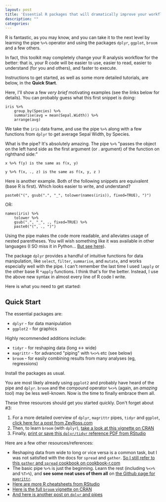 ```yaml
---
layout: post
title: 'Essential R packages that will dramatically improve your workflow'
description: ""
categories: 
---
```


R is fantastic, as you may know, and you can take it to the next level by
learning the pipe `%>%` operator and using the packages `dplyr`, `ggplot`,
`broom` and a few others.

In fact, this toolkit may completely change your R analysis workflow for the
better: that is, your R code will be easier to use, easier to read, easier to
understand (for you and others), and faster to execute.

Instructions to get started, as well as some more detailed tutorials, are
below, in the **Quick Start**.

Here, I'll show a few *very brief* motivating examples (see the links below for
details). You can probably guess what this first snippet is doing:

	iris %>%
        group_by(Species) %>%
        summarise(avg = mean(Sepal.Width)) %>%
        arrange(avg)

We take the `iris` data frame, and use the pipe `%>%` along with a few
functions from `dplyr` to get average Sepal Width, by Species.

What is the pipe? It's absolutely amazing. The pipe `%>%` "passes the object on
the left hand side as the first argument (or .  argument) of the function on
righthand side:"

	x %>% f(y) is the same as f(x, y)

	y %>% f(x, ., z) is the same as f(x, y, z )

Here is another example. Both of the following snippets are equivalent (base R is first). Which
looks easier to write, and understand?

	paste0("(", gsub(".", "_", tolower(names(iris)), fixed=TRUE), ")")

OR:

	names(iris) %>%
		tolower %>%
		gsub(".", "_", ., fixed=TRUE) %>%
		paste0("(", ., ")")

Using the pipe makes the code more readable, and alleviates usage of nested
parentheses. You will wish something like it was available in other languages
(I SO miss it in Python... [But see here](https://github.com/dodger487/dplython)).

The package `dplyr` provides a handful of intuitive functions for data
manipulation, like `select`, `filter`, `summarise`, and `mutate`, and works
especially well with the pipe. I can't remember the last time I used `lapply`
or the other base R `*apply` functions. I think that's for the better. Instead,
I use the above new syntax in almost every line of R code I write.

Here is what you need to get started:

## Quick Start

The essential packages are:

* `dplyr` - for data manipulation
* `ggplot2` - for graphics

Highly recommended additions include:

* `tidyr` - for reshaping data (long <-> wide)
* `magrittr` - for advanced "piping" with `%<>%` etc (see below)
* `broom` - for easily combining results from many analyses (eg, regressions)

Install the packages as usual.

You are most likely already using `ggplot2` and probably have heard of the pipe
and `dplyr`. `broom` and the compound operator `%<>%` (again, an *amazing*
tool) may be less well-known.  Now is the time to finally embrace them all.

These three resources should get you started quickly. Don't forget about #3:

1. For a more detailed overview of `dplyr`, `magrittr` pipes, `tidyr` and
`ggplot`, [click here for a post from ZevRoss.com](http://zevross.com/blog/2015/01/13/a-new-data-processing-workflow-for-r-dplyr-magrittr-tidyr-ggplot2/) 
2. Then, to learn `broom` (with `dplyr`),
[take a look at this vignette on CRAN](https://cran.r-project.org/web/packages/broom/vignettes/broom_and_dplyr.html)
3. Finally, [print or save this `dplyr/tidyr` reference PDF from RStudio](https://www.rstudio.com/wp-content/uploads/2015/02/data-wrangling-cheatsheet.pdf)


Here are a few other resources/references:

* Reshaping data from wide to long or vice versa is a common task, but I was
not satisfied with the docs for `spread` and
`gather`. [So I still refer to this `gather` and `spread` cookbook on cookbook-r.com](http://www.cookbook-r.com/Manipulating_data/Converting_data_between_wide_and_long_format/)
* The basic pipe `%>%` is just the beginning. Learn the rest (including `%<>%` and `%T>%`),
and **see some neat uses of them all** on [the Github page for `magrittr`](https://github.com/smbache/magrittr).
* [Here are more R cheatsheets from RStudio](https://www.rstudio.com/resources/cheatsheets/)
* [Here is the full `broom` vignette on CRAN](https://cran.r-project.org/web/packages/broom/vignettes/broom.html)
* [And here is another post on `dplyr` and pipes](http://seananderson.ca/2014/09/13/dplyr-intro.html)
